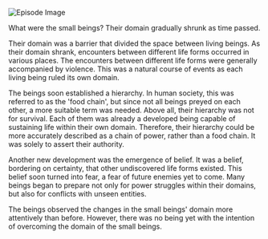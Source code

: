 ![Episode Image](https://oaidalleapiprodscus.blob.core.windows.net/private/org-GQpglIXiFedJ91szlzMSEyNG/myth-smiths/img-EcajIjzGHIsNubCzAS0t5jAZ.png?st=2024-05-23T14%3A55%3A04Z&se=2024-05-23T16%3A55%3A04Z&sp=r&sv=2021-08-06&sr=b&rscd=inline&rsct=image/png&skoid=6aaadede-4fb3-4698-a8f6-684d7786b067&sktid=a48cca56-e6da-484e-a814-9c849652bcb3&skt=2024-05-23T10%3A38%3A46Z&ske=2024-05-24T10%3A38%3A46Z&sks=b&skv=2021-08-06&sig=YHo/ps5R3dL6hf%2B8ybcKh6O1akCuPsTIDjSoxNueHLY%3D)

What were the small beings? Their domain gradually shrunk as time passed.

Their domain was a barrier that divided the space between living beings. As their domain shrank, encounters between different life forms occurred in various places. The encounters between different life forms were generally accompanied by violence. This was a natural course of events as each living being ruled its own domain.

The beings soon established a hierarchy. In human society, this was referred to as the 'food chain', but since not all beings preyed on each other, a more suitable term was needed. Above all, their hierarchy was not for survival. Each of them was already a developed being capable of sustaining life within their own domain. Therefore, their hierarchy could be more accurately described as a chain of power, rather than a food chain. It was solely to assert their authority.

Another new development was the emergence of belief. It was a belief, bordering on certainty, that other undiscovered life forms existed. This belief soon turned into fear, a fear of future enemies yet to come. Many beings began to prepare not only for power struggles within their domains, but also for conflicts with unseen entities.

The beings observed the changes in the small beings' domain more attentively than before. However, there was no being yet with the intention of overcoming the domain of the small beings.
